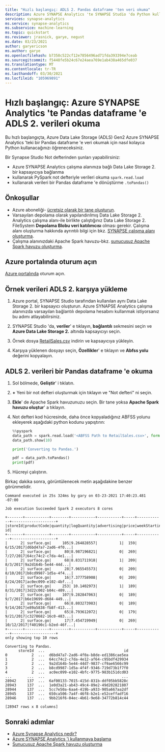 ```yaml
---
title: "Hızlı başlangıç: ADLS 2. Pandas dataframe 'ten veri okuma"
description: Azure SYNAPSE Analytics 'te SYNAPSE Studio 'da Python kullanarak bir Azure Data Lake Storage 2. hesabındaki verileri bir Pandas dataframe 'e okuyun.
services: synapse-analytics
ms.service: synapse-analytics
ms.subservice: machine-learning
ms.topic: quickstart
ms.reviewer: jrasnick, garye, negust
ms.date: 03/23/2021
author: garyericson
ms.author: garye
ms.openlocfilehash: b7358c522cf12e7856496ad71fda393394e7ceab
ms.sourcegitcommit: f5448fe5b24c67e24aea769e1ab438a465dfe037
ms.translationtype: MT
ms.contentlocale: tr-TR
ms.lasthandoff: 03/30/2021
ms.locfileid: "105969891"
---
```

# <a name="quickstart-read-data-from-adls-gen2-to-pandas-dataframe-in-azure-synapse-analytics"></a>Hızlı başlangıç: Azure SYNAPSE Analytics 'te Pandas dataframe 'e ADLS 2. verileri okuma

Bu hızlı başlangıçta, Azure Data Lake Storage (ADLS) Gen2 Azure SYNAPSE Analytics 'teki bir Pandas dataframe 'e veri okumak için nasıl kolayca Python kullanacağınızı öğreneceksiniz.

Bir Synapse Studio Not defterinden şunları yapabilirsiniz:

- Azure SYNAPSE Analytics çalışma alanınıza bağlı Data Lake Storage 2. bir kapsayıcıya bağlanma
- kullanarak PySpark not defteriyle verileri okuma `spark.read.load`
- kullanarak verileri bir Pandas dataframe 'e dönüştürme `.toPandas()`

## <a name="prerequisites"></a>Önkoşullar

- Azure aboneliği- [ücretsiz olarak bir tane oluşturun](https://azure.microsoft.com/free/).
- Varsayılan depolama olarak yapılandırılmış Data Lake Storage 2. Analytics çalışma alanı-ile birlikte çalıştığınız Data Lake Storage 2. FileSystem **Depolama Blobu veri katılımcısı** olması gerekir. Çalışma alanı oluşturma hakkında ayrıntılı bilgi için bkz. [SYNAPSE çalışma alanı oluşturma](get-started-create-workspace.md).
- Çalışma alanınızdaki Apache Spark havuzu-bkz. [sunucusuz Apache Spark havuzu oluşturma](get-started-analyze-spark.md#create-a-serverless-apache-spark-pool).

## <a name="sign-in-to-the-azure-portal"></a>Azure portalında oturum açın

[Azure portalında](https://portal.azure.com/) oturum açın.

## <a name="upload-sample-data-to-adls-gen2"></a>Örnek verileri ADLS 2. karşıya yükleme

1. Azure portal, SYNAPSE Studio tarafından kullanılan aynı Data Lake Storage 2. bir kapsayıcı oluşturun. Azure SYNAPSE Analytics çalışma alanınızda varsayılan bağlantılı depolama hesabını kullanmak istiyorsanız bu adımı atlayabilirsiniz.

1. SYNAPSE Studio 'da, **veriler**' e tıklayın, **bağlantılı** sekmesini seçin ve **Azure Data Lake Storage 2.** altında kapsayıcıyı seçin.

1. Örnek dosya [RetailSales.csv](https://github.com/Azure-Samples/Synapse/blob/main/Notebooks/PySpark/Synapse%20Link%20for%20Cosmos%20DB%20samples/Retail/RetailData/RetailSales.csv) indirin ve kapsayıcıya yükleyin.

1. Karşıya yüklenen dosyayı seçin, **Özellikler**' e tıklayın ve **Abfss yolu** değerini kopyalayın.

## <a name="read-data-from-adls-gen2-into-a-pandas-dataframe"></a>ADLS 2. verileri bir Pandas dataframe 'e okuma

1. Sol bölmede, **Geliştir**' i tıklatın.

1. **+** Yeni bir not defteri oluşturmak için tıklayın ve "Not defteri" ni seçin.

1. **Ekle**' de Apache Spark havuzunuzu seçin. Bir tane yoksa **Apache Spark havuzu oluştur**' a tıklayın.

1. Not defteri kod hücresinde, daha önce kopyaladığınız ABFSS yolunu ekleyerek aşağıdaki python kodunu yapıştırın:

   ```python
   %%pyspark
   data_path = spark.read.load('<ABFSS Path to RetailSales.csv>', format='csv', header=True)
   data_path.show(10)
   
   print('Converting to Pandas.')
   
   pdf = data_path.toPandas()
   print(pdf)
   ```

1. Hücreyi çalıştırın.

Birkaç dakika sonra, görüntülenecek metin aşağıdakine benzer görünmelidir.

```text
Command executed in 25s 324ms by gary on 03-23-2021 17:40:23.481 -07:00

Job execution Succeeded Spark 2 executors 8 cores

+-------+-----------+--------+-----------+-----------+-----+------------+--------------------+
|storeId|productCode|quantity|logQuantity|advertising|price|weekStarting|                  id|
+-------+-----------+--------+-----------+-----------+-----+------------+--------------------+
|      2| surface.go|     105|9.264828557|          1|  159|   6/15/2017|d6bd47a7-2ad6-4f0...|
|      2| surface.go|      80|8.987196821|          0|  269|   7/27/2017|64cc74c2-c7da-4e1...|
|      2| surface.go|      68|8.831711918|          1|  209|    8/3/2017|9a2d164b-5e44-44d...|
|      2| surface.go|      28|7.965545573|          0|  209|   8/10/2017|b8cd9987-1d5a-4f4...|
|      2| surface.go|      16|7.377758908|          0|  209|   8/24/2017|ac0ec099-e102-4bf...|
|      2| surface.go|     253| 10.1402973|          1|  189|   8/31/2017|3d22c002-b04c-409...|
|      2| surface.go|     107|9.282847063|          0|  189|    9/7/2017|b6e19699-d684-449...|
|      2| surface.go|      66|8.803273983|          0|  189|   9/14/2017|e89a5838-fb8f-413...|
|      2| surface.go|      65|8.793612072|          0|  179|   9/21/2017|c3278682-16c0-483...|
|      2| surface.go|      17|7.454719949|          0|  269|  10/12/2017|f40190c1-b2ed-46f...|
+-------+-----------+--------+-----------+-----------+-----+------------+--------------------+
only showing top 10 rows

Converting to Pandas.
      storeId  ...                                    id
0           2  ...  d6bd47a7-2ad6-4f0a-b8de-ed1386cae5ea
1           2  ...  64cc74c2-c7da-4e12-af64-c95bdf429934
2           2  ...  9a2d164b-5e44-44d7-9837-cf9ae6566c99
3           2  ...  b8cd9987-1d5a-4f4f-9346-719d73b1f7f0
4           2  ...  ac0ec099-e102-4bfc-9775-983b151dcd03
...       ...  ...                                   ...
28942     137  ...  6af00133-7015-415d-831b-ddf05bb5828c
28943     137  ...  1e0d3a21-ab43-49c4-89e2-49d202821807
28944     137  ...  5cc7e50a-6aa4-419b-a933-905a667aa2df
28945     137  ...  650ca506-7a4f-46f8-b2e1-e52ceffadf16
28946     137  ...  9bb216f6-04ec-4b61-9e68-34772b814c44

[28947 rows x 8 columns]
```

## <a name="next-steps"></a>Sonraki adımlar

- [Azure Synapse Analytics nedir?](overview-what-is.md)
- [Azure SYNAPSE Analytics 'i kullanmaya başlama](get-started.md)
- [Sunucusuz Apache Spark havuzu oluşturma](get-started-analyze-spark.md#create-a-serverless-apache-spark-pool)
